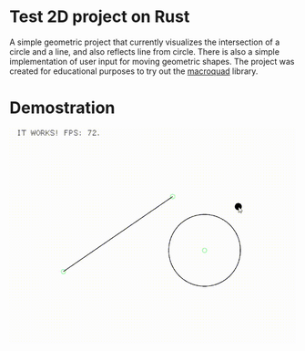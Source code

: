 # Test 2D project on Rust
A simple geometric project that currently visualizes the intersection of a circle and a line, and also reflects line from circle. 
There is also a simple implementation of user input for moving geometric shapes.
The project was created for educational purposes to try out the [macroquad](https://github.com/not-fl3/macroquad) library.

# Demostration
![](https://raw.githubusercontent.com/Kugeki/test_2d_project/main/preview/demonstation.gif)
